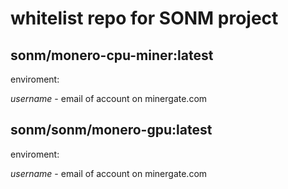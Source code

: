# whitelist repo for SONM project

## sonm/monero-cpu-miner:latest

enviroment:

*username* - email of account on minergate.com

## sonm/sonm/monero-gpu:latest

enviroment:

*username* - email of account on minergate.com
